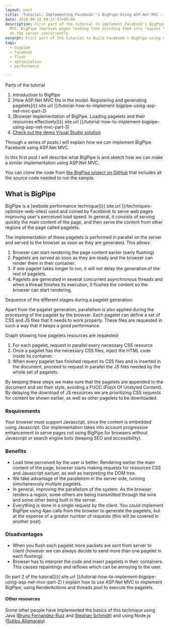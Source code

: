 ```yaml
---
layout: post
title: 'Tutorial: Implementing Facebook''s BigPipe Using ASP.Net MVC - Part 1'
date: 2010-09-18 09:37:07+00:00
description: First part of the tutorial to implement Facebook's BigPipe using ASP.Net
  MVC. BigPipe improves pages loading time dividing them into regions that are generated
  on the server concurrently.
excerpt: Frist part of the tutorial to Build Facebook's BigPipe using C#. Source code to make pagelets and achieve delayed parallel execution in an ASP.Net MVC website.
tags:
  - bigpipe
  - facebook
  - flush
  - optimization
  - performance

---
```


Parts of the tutorial

1.  Introduction to BigPipe
2.  [How ASP.Net MVC fits in the model. Registering and generating
    pagelets]({{ site.url }}/tutorial-how-to-implement-bigpipe-using-asp-net-mvc-part-2)
3.  [Browser implementation of BigPipe. Loading pagelets and their
    resources effectively]({{ site.url }}/tutorial-how-to-implement-bigpipe-using-asp-net-mvc-part-3)
4.  [Check out the demo Visual Studio solution](https://github.com/JMPerez/BigPipe)

Through a series of posts I will explain how we can implement BigPipe Facebook using ASP.Net MVC.

In this first post I will describe what BigPipe is and sketch how we can make a similar implementation using ASP.Net MVC.

You can clone the code from [the BigPipe project on GitHub](https://github.com/JMPerez/BigPipe)  that includes all the source code needed to run the sample.

## What is BigPipe
BigPipe is a [website performance technique]({{ site.url }}/techniques-optimize-web-sites) used and coined by Facebook to serve web pages improving user's perceived load speed. In general, it consists of serving quickly the main content of the page, and then serve the content from other regions of the page called pagelets.

The implementation of these pagelets is performed in parallel on the server and served to the browser as soon as they are generated. This allows:

1.  Browser can start rendering the page content earlier (early
    flushing)
2.  Pagelets are served as soon as they are ready and the browser can
    render them in their container.
3.  If one pagelet takes longer to run, it will not delay the generation
    of the rest of pagelets.
4.  Pagelets are generated in several concurrent asynchronous threads
    and when a thread finishes its execution, it flushes the content so
    the browser can start rendering.

Sequence of the different stages during a pagelet generation:

<div class="svg-container">
  <object data="http://localhost:4000/assets/images/posts/bigpipe-sequence.svg" type="image/svg+xml" class="svg-content" alt="Sequence of the different stages during a pagelet generation"></object>
</div>

Apart from the pagelet generation, parallelism is also applied during the processing of the pagelet by the browser. Each pagelet can define a set of CSS and JS files that it needs to work properly. These files are requested in such a way that it keeps a good performance.

Graph showing how pagelets resources are requested:

<div class="svg-container">
  <object data="http://localhost:4000/assets/images/posts/bigpipe-pagelet-process.svg" type="image/svg+xml" class="svg-content" alt="Graph showing how pagelets resources are requested" style="max-width:518px"></object>
</div>

1.  For each pagelet, request in parallel every necessary CSS resource
2.  Once a pagelet has the necessary CSS files, inject the HTML code
    inside its container.
3.  When every pagelet has finished request its CSS files and is
    inserted in the document, proceed to request in parallel the JS
    files needed by the whole set of pagelets.

By keeping these steps we make sure that the pagelets are appended to
the document and set their style, avoiding a FUOC (Flash Of Unstyled
Content). By delaying the download of JS resources we are prioritizing
CSS requests for content be shown earlier, as well as other pagelets to
be downloaded.

### Requirements

Your browser must support Javascript, since the content is embedded
using Javascript. Our implementation takes into account progressive
enhancement to serve pages not using BigPipe for browsers without
Javascript or search engine bots (keeping SEO and accessibility).

### Benefits

-   Load time perceived by the user is better. Rendering earlier the
    main content of the page, browser starts making requests for
    resources CSS and Javascript earluer, as well as inerpreting the DOM
    tree.
-   We take advantage of the parallelism in the server side,  running
    simultaneously multiple pagelets.
-   In general, improving the parallelism of the system. As the browser
    renders a region, some others are being transmitted through the wire
    and some other being built in the server.
-   Everything is done in a single request by the client. You could
    implement BigPipe using Ajax calls from the browser to generate the
    pagelets, but at the expense of a greater number of requests (this
    will be covered in another post).

### Disadvantages

-   When you flush each pagelet more packets are sent from server to
    client (however we can always decide to send more than one pagelet
    in each flushing).
-   Browser has to interpret the code and insert pagelets in their
    containers. This causes repaintings and reflows which can be
    annoying to the user.

[In part 2 of the tutorial]({{ site.url }}/tutorial-how-to-implement-bigpipe-using-asp-net-mvc-part-2) I explain how to use ASP.Net MVC to implement BigPipe, using RenderActions and threads pool to execute the pagelets.

#### Other resources

Some other people have implemented the basics of this technique using Java ([Bruno Fernandez-Ruiz](http://www.olympum.com/java/facebook-bigpipe-in-an-async-servlet/) and [Stephan Schmidt](http://codemonkeyism.com/facebook-bigpipe-java/)) and using Node.js ([Subbu Allamaraju](http://www.subbu.org/blog/2010/07/bigpipe-done-in-node-js)).
